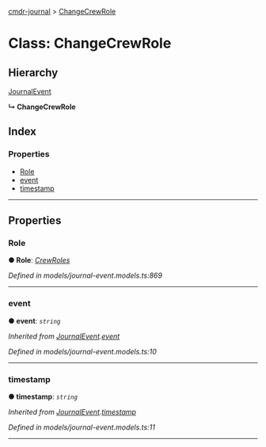 [cmdr-journal](../README.md) > [ChangeCrewRole](../classes/changecrewrole.md)



# Class: ChangeCrewRole

## Hierarchy


 [JournalEvent](journalevent.md)

**↳ ChangeCrewRole**







## Index

### Properties

* [Role](changecrewrole.md#role)
* [event](changecrewrole.md#event)
* [timestamp](changecrewrole.md#timestamp)



---
## Properties
<a id="role"></a>

###  Role

**●  Role**:  *[CrewRoles](../enums/crewroles.md)* 

*Defined in models/journal-event.models.ts:869*





___

<a id="event"></a>

###  event

**●  event**:  *`string`* 

*Inherited from [JournalEvent](journalevent.md).[event](journalevent.md#event)*

*Defined in models/journal-event.models.ts:10*





___

<a id="timestamp"></a>

###  timestamp

**●  timestamp**:  *`string`* 

*Inherited from [JournalEvent](journalevent.md).[timestamp](journalevent.md#timestamp)*

*Defined in models/journal-event.models.ts:11*





___


